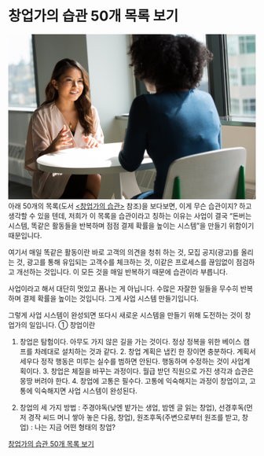 # 창업가의 습관 50개 목록 보기

![](Assets/christina-wocintechchat-com-ef7hn40wbaq-unsplash.jpg)
아래 50개의 목록(도서 [<창업가의 습관>](http://www.yes24.com/Product/Goods/105877745) 참조)을 보다보면, 이게 무슨 습관이지? 하고 생각할 수 있을 텐데, 저희가 이 목록을 습관이라고 칭하는 이유는 사업이 결국 “돈버는 시스템, 똑같은 활동들을 반복하며 점점 결제 확률을 높이는 시스템”을 만들기 위함이기 때문입니다. 

여기서 매일 똑같은 활동이란 바로 고객의 의견을 청취 하는 것, 모집 공지(광고)를 올리는 것, 광고를 통해 유입되는 고객수를 체크하는 것, 이같은 프로세스를 끊임없이 점검하고 개선하는 것입니다. 이 모든 것을 매일 반복하기 때문에 습관이라 부릅니다.

사업이라고 해서 대단히 멋있고 폼나는 게 아닙니다. 수많은 자잘한 일들을 무수히 반복하며 결제 확률을 높이는 것입니다. 그게 사업 시스템 만들기입니다.

그렇게 사업 시스템이 완성되면 또다시 새로운 시스템을 만들기 위해 도전하는 것이 창업가의 일입니다.
① 창업이란

1. 창업은 탐험이다. 아무도 가지 않은 길을 가는 것이다. 정상 정복을 위한 베이스 캠프를 차례대로 설치하는 것과 같다. 2. 창업 계획은 냅킨 한 장이면 충분하다. 계획서 세우다 정작 행동은 미루는 실수를 범하면 안된다. 행동하며 수정하는 것이 사업계획이다. 3. 창업은 체질을 바꾸는 과정이다. 월급 받던 직원으로 가진 생각과 습관은 몽땅 버려야 한다. 4. 창업에 고통은 필수다. 고통에 익숙해지는 과정이 창업이고, 고통에 익숙해지면 사업 시스템이 완성된다.

5. 창업의 세 가지 방법 : 주경야독(낮엔 밭가는 생업, 밤엔 글 읽는 창업), 선경후독(먼저 경작 씨드 머니 쌓아 놓은 다음, 창업), 원조후독(주변으로부터 원조를 받고, 창업) : 나는 지금 어떤 형태의 창업?

[창업가의 습관 50개 목록 보기](https://buildhabits.kr/2022/01/04/%EC%B0%BD%EC%97%85%EA%B0%80%EC%9D%98-%EC%8A%B5%EA%B4%80-50%EA%B0%9C-%EB%AA%A9%EB%A1%9D-%EB%B3%B4%EA%B8%B0/)